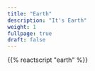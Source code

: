 ```yaml
---
title: "Earth"
description: "It's Earth"
weight: 1
fullpage: true
draft: false
---
```


{{% reactscript "earth" %}}
